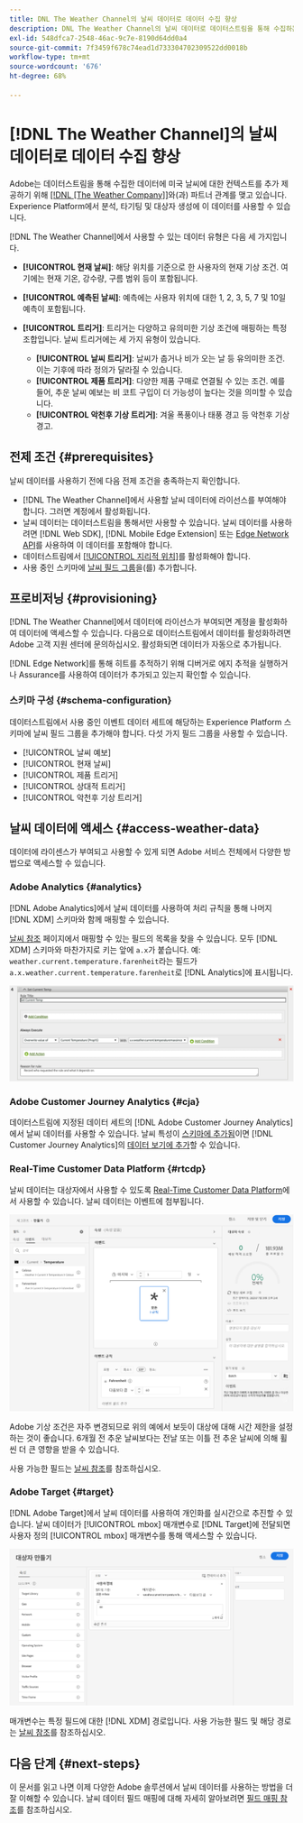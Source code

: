```yaml
---
title: DNL The Weather Channel의 날씨 데이터로 데이터 수집 향상
description: DNL The Weather Channel의 날씨 데이터로 데이터스트림을 통해 수집하는 데이터를 향상시킵니다.
exl-id: 548dfca7-2548-46ac-9c7e-8190d64dd0a4
source-git-commit: 7f3459f678c74ead1d733304702309522dd0018b
workflow-type: tm+mt
source-wordcount: '676'
ht-degree: 68%

---
```


# [!DNL The Weather Channel]의 날씨 데이터로 데이터 수집 향상

Adobe는 데이터스트림을 통해 수집한 데이터에 미국 날씨에 대한 컨텍스트를 추가 제공하기 위해 [[!DNL [The Weather Company]]](https://www.ibm.com/weather)와(과) 파트너 관계를 맺고 있습니다. Experience Platform에서 분석, 타기팅 및 대상자 생성에 이 데이터를 사용할 수 있습니다.

[!DNL The Weather Channel]에서 사용할 수 있는 데이터 유형은 다음 세 가지입니다.

* **[!UICONTROL 현재 날씨]**: 해당 위치를 기준으로 한 사용자의 현재 기상 조건. 여기에는 현재 기온, 강수량, 구름 범위 등이 포함됩니다.
* **[!UICONTROL 예측된 날씨]**: 예측에는 사용자 위치에 대한 1, 2, 3, 5, 7 및 10일 예측이 포함됩니다.
* **[!UICONTROL 트리거]**: 트리거는 다양하고 유의미한 기상 조건에 매핑하는 특정 조합입니다. 날씨 트리거에는 세 가지 유형이 있습니다.

   * **[!UICONTROL 날씨 트리거]**: 날씨가 춥거나 비가 오는 날 등 유의미한 조건. 이는 기후에 따라 정의가 달라질 수 있습니다.
   * **[!UICONTROL 제품 트리거]**: 다양한 제품 구매로 연결될 수 있는 조건. 예를 들어, 추운 날씨 예보는 비 코트 구입이 더 가능성이 높다는 것을 의미할 수 있습니다.
   * **[!UICONTROL 악천후 기상 트리거]**: 겨울 폭풍이나 태풍 경고 등 악천후 기상 경고.

## 전제 조건 {#prerequisites}

날씨 데이터를 사용하기 전에 다음 전제 조건을 충족하는지 확인합니다.

* [!DNL The Weather Channel]에서 사용할 날씨 데이터에 라이선스를 부여해야 합니다. 그러면 계정에서 활성화됩니다.
* 날씨 데이터는 데이터스트림을 통해서만 사용할 수 있습니다. 날씨 데이터를 사용하려면 [!DNL Web SDK], [!DNL Mobile Edge Extension] 또는 [Edge Network API](https://developer.adobe.com/data-collection-apis/docs/api/)를 사용하여 이 데이터를 포함해야 합니다.
* 데이터스트림에서 [[!UICONTROL 지리적 위치]](../configure.md#advanced-options)를 활성화해야 합니다.
* 사용 중인 스키마에 [날씨 필드 그룹](#schema-configuration)을(를) 추가합니다.

## 프로비저닝 {#provisioning}

[!DNL The Weather Channel]에서 데이터에 라이선스가 부여되면 계정을 활성화하여 데이터에 액세스할 수 있습니다. 다음으로 데이터스트림에서 데이터를 활성화하려면 Adobe 고객 지원 센터에 문의하십시오. 활성화되면 데이터가 자동으로 추가됩니다.

[!DNL Edge Network]를 통해 히트를 추적하기 위해 디버거로 에지 추적을 실행하거나 Assurance를 사용하여 데이터가 추가되고 있는지 확인할 수 있습니다.

### 스키마 구성 {#schema-configuration}

데이터스트림에서 사용 중인 이벤트 데이터 세트에 해당하는 Experience Platform 스키마에 날씨 필드 그룹을 추가해야 합니다. 다섯 가지 필드 그룹을 사용할 수 있습니다.

* [!UICONTROL 날씨 예보]
* [!UICONTROL 현재 날씨]
* [!UICONTROL 제품 트리거]
* [!UICONTROL 상대적 트리거]
* [!UICONTROL 악천후 기상 트리거]

## 날씨 데이터에 액세스 {#access-weather-data}

데이터에 라이센스가 부여되고 사용할 수 있게 되면 Adobe 서비스 전체에서 다양한 방법으로 액세스할 수 있습니다.

### Adobe Analytics {#analytics}

[!DNL Adobe Analytics]에서 날씨 데이터를 사용하여 처리 규칙을 통해 나머지 [!DNL XDM] 스키마와 함께 매핑할 수 있습니다.

[날씨 참조](weather-reference.md) 페이지에서 매핑할 수 있는 필드의 목록을 찾을 수 있습니다. 모두 [!DNL XDM] 스키마와 마찬가지로 키는 앞에 `a.x`가 붙습니다. 예: `weather.current.temperature.farenheit`라는 필드가 `a.x.weather.current.temperature.farenheit`로 [!DNL Analytics]에 표시됩니다.

![처리 규칙 인터페이스](../assets/data-enrichment/weather/processing-rules.png)

### Adobe Customer Journey Analytics {#cja}

데이터스트림에 지정된 데이터 세트의 [!DNL Adobe Customer Journey Analytics]에서 날씨 데이터를 사용할 수 있습니다. 날씨 특성이 [스키마에 추가됨](#prerequisites-prerequisites)이면 [!DNL Customer Journey Analytics]의 [데이터 보기에 추가](https://experienceleague.adobe.com/docs/analytics-platform/using/cja-dataviews/create-dataview.html?lang=ko)할 수 있습니다.

### Real-Time Customer Data Platform {#rtcdp}

날씨 데이터는 대상자에서 사용할 수 있도록 [Real-Time Customer Data Platform](../../rtcdp/overview.md)에서 사용할 수 있습니다. 날씨 데이터는 이벤트에 첨부됩니다.

![날씨 이벤트를 표시하는 세그먼트 빌더](../assets/data-enrichment/weather/schema-builder.png)

Adobe 기상 조건은 자주 변경되므로 위의 예에서 보듯이 대상에 대해 시간 제한을 설정하는 것이 좋습니다. 6개월 전 추운 날씨보다는 전날 또는 이틀 전 추운 날씨에 의해 휠씬 더 큰 영향을 받을 수 있습니다.

사용 가능한 필드는 [날씨 참조](weather-reference.md)를 참조하십시오.

### Adobe Target {#target}

[!DNL Adobe Target]에서 날씨 데이터를 사용하여 개인화를 실시간으로 추진할 수 있습니다. 날씨 데이터가 [!UICONTROL mbox] 매개변수로 [!DNL Target]에 전달되면 사용자 정의 [!UICONTROL mbox] 매개변수를 통해 액세스할 수 있습니다.

![타깃 대상자 빌더](../assets/data-enrichment/weather/target-audience-builder.png)

매개변수는 특정 필드에 대한 [!DNL XDM] 경로입니다. 사용 가능한 필드 및 해당 경로는 [날씨 참조](weather-reference.md)를 참조하십시오.

## 다음 단계 {#next-steps}

이 문서를 읽고 나면 이제 다양한 Adobe 솔루션에서 날씨 데이터를 사용하는 방법을 더 잘 이해할 수 있습니다. 날씨 데이터 필드 매핑에 대해 자세히 알아보려면 [필드 매핑 참조](weather-reference.md)를 참조하십시오.
